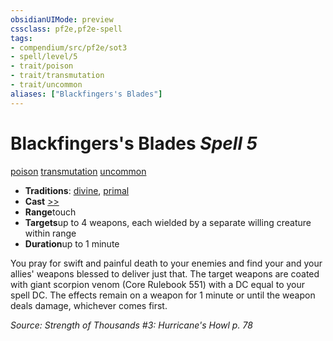 ```yaml
---
obsidianUIMode: preview
cssclass: pf2e,pf2e-spell
tags:
- compendium/src/pf2e/sot3
- spell/level/5
- trait/poison
- trait/transmutation
- trait/uncommon
aliases: ["Blackfingers's Blades"]
---
```

# Blackfingers's Blades *Spell 5*   
[poison](rules/traits/poison.md)  [transmutation](rules/traits/transmutation.md)  [uncommon](rules/traits/uncommon.md)  

- **Traditions**: [divine](rules/traits/divine.md), [primal](rules/traits/primal.md)
- **Cast** [>>](rules/core-rulebook/chapter-9-playing-the-game.md#Actions "Two-Action") 
- **Range**touch
- **Targets**up to 4 weapons, each wielded by a separate willing creature within range
- **Duration**up to 1 minute

You pray for swift and painful death to your enemies and find your and your allies' weapons blessed to deliver just that. The target weapons are coated with giant scorpion venom (Core Rulebook 551) with a DC equal to your spell DC. The effects remain on a weapon for 1 minute or until the weapon deals damage, whichever comes first.

*Source: Strength of Thousands #3: Hurricane's Howl p. 78*